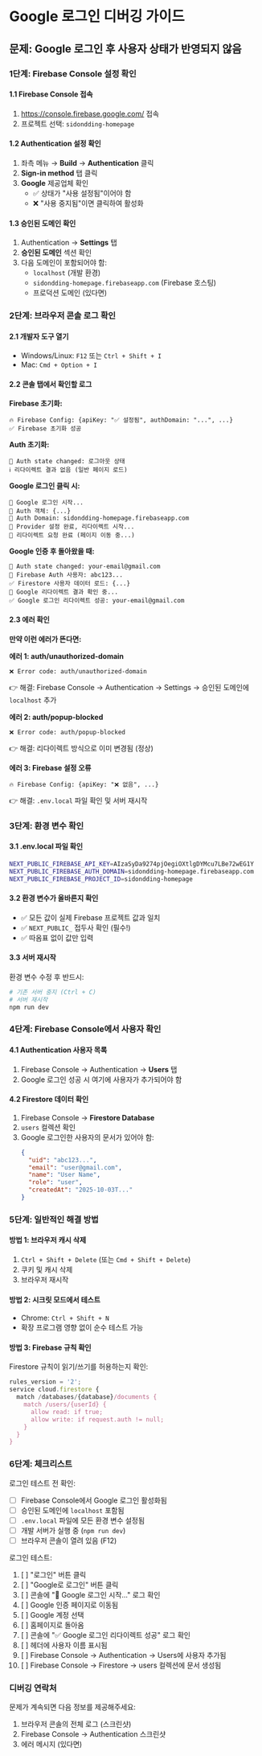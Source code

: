 # Google 로그인 디버깅 가이드

## 문제: Google 로그인 후 사용자 상태가 반영되지 않음

### 1단계: Firebase Console 설정 확인

#### 1.1 Firebase Console 접속
1. https://console.firebase.google.com/ 접속
2. 프로젝트 선택: `sidondding-homepage`

#### 1.2 Authentication 설정 확인
1. 좌측 메뉴 → **Build** → **Authentication** 클릭
2. **Sign-in method** 탭 클릭
3. **Google** 제공업체 확인
   - ✅ 상태가 "사용 설정됨"이어야 함
   - ❌ "사용 중지됨"이면 클릭하여 활성화

#### 1.3 승인된 도메인 확인
1. Authentication → **Settings** 탭
2. **승인된 도메인** 섹션 확인
3. 다음 도메인이 포함되어야 함:
   - `localhost` (개발 환경)
   - `sidondding-homepage.firebaseapp.com` (Firebase 호스팅)
   - 프로덕션 도메인 (있다면)

### 2단계: 브라우저 콘솔 로그 확인

#### 2.1 개발자 도구 열기
- Windows/Linux: `F12` 또는 `Ctrl + Shift + I`
- Mac: `Cmd + Option + I`

#### 2.2 콘솔 탭에서 확인할 로그

**Firebase 초기화:**
```
🔥 Firebase Config: {apiKey: "✅ 설정됨", authDomain: "...", ...}
✅ Firebase 초기화 성공
```

**Auth 초기화:**
```
🔔 Auth state changed: 로그아웃 상태
ℹ️ 리다이렉트 결과 없음 (일반 페이지 로드)
```

**Google 로그인 클릭 시:**
```
🔵 Google 로그인 시작...
🔵 Auth 객체: {...}
🔵 Auth Domain: sidondding-homepage.firebaseapp.com
🔵 Provider 설정 완료, 리다이렉트 시작...
🔵 리다이렉트 요청 완료 (페이지 이동 중...)
```

**Google 인증 후 돌아왔을 때:**
```
🔔 Auth state changed: your-email@gmail.com
👤 Firebase Auth 사용자: abc123...
✅ Firestore 사용자 데이터 로드: {...}
🔄 Google 리다이렉트 결과 확인 중...
✅ Google 로그인 리다이렉트 성공: your-email@gmail.com
```

#### 2.3 에러 확인

**만약 이런 에러가 뜬다면:**

**에러 1: auth/unauthorized-domain**
```
❌ Error code: auth/unauthorized-domain
```
👉 해결: Firebase Console → Authentication → Settings → 승인된 도메인에 `localhost` 추가

**에러 2: auth/popup-blocked**
```
❌ Error code: auth/popup-blocked
```
👉 해결: 리다이렉트 방식으로 이미 변경됨 (정상)

**에러 3: Firebase 설정 오류**
```
🔥 Firebase Config: {apiKey: "❌ 없음", ...}
```
👉 해결: `.env.local` 파일 확인 및 서버 재시작

### 3단계: 환경 변수 확인

#### 3.1 .env.local 파일 확인
```bash
NEXT_PUBLIC_FIREBASE_API_KEY=AIzaSyDa9274pjOegiOXtlgDYMcu7LBe72wEG1Y
NEXT_PUBLIC_FIREBASE_AUTH_DOMAIN=sidondding-homepage.firebaseapp.com
NEXT_PUBLIC_FIREBASE_PROJECT_ID=sidondding-homepage
```

#### 3.2 환경 변수가 올바른지 확인
- ✅ 모든 값이 실제 Firebase 프로젝트 값과 일치
- ✅ `NEXT_PUBLIC_` 접두사 확인 (필수!)
- ✅ 따옴표 없이 값만 입력

#### 3.3 서버 재시작
환경 변수 수정 후 반드시:
```bash
# 기존 서버 중지 (Ctrl + C)
# 서버 재시작
npm run dev
```

### 4단계: Firebase Console에서 사용자 확인

#### 4.1 Authentication 사용자 목록
1. Firebase Console → Authentication → **Users** 탭
2. Google 로그인 성공 시 여기에 사용자가 추가되어야 함

#### 4.2 Firestore 데이터 확인
1. Firebase Console → **Firestore Database**
2. `users` 컬렉션 확인
3. Google 로그인한 사용자의 문서가 있어야 함:
   ```json
   {
     "uid": "abc123...",
     "email": "user@gmail.com",
     "name": "User Name",
     "role": "user",
     "createdAt": "2025-10-03T..."
   }
   ```

### 5단계: 일반적인 해결 방법

#### 방법 1: 브라우저 캐시 삭제
1. `Ctrl + Shift + Delete` (또는 `Cmd + Shift + Delete`)
2. 쿠키 및 캐시 삭제
3. 브라우저 재시작

#### 방법 2: 시크릿 모드에서 테스트
- Chrome: `Ctrl + Shift + N`
- 확장 프로그램 영향 없이 순수 테스트 가능

#### 방법 3: Firebase 규칙 확인
Firestore 규칙이 읽기/쓰기를 허용하는지 확인:
```javascript
rules_version = '2';
service cloud.firestore {
  match /databases/{database}/documents {
    match /users/{userId} {
      allow read: if true;
      allow write: if request.auth != null;
    }
  }
}
```

### 6단계: 체크리스트

로그인 테스트 전 확인:
- [ ] Firebase Console에서 Google 로그인 활성화됨
- [ ] 승인된 도메인에 `localhost` 포함됨
- [ ] `.env.local` 파일에 모든 환경 변수 설정됨
- [ ] 개발 서버가 실행 중 (`npm run dev`)
- [ ] 브라우저 콘솔이 열려 있음 (F12)

로그인 테스트:
1. [ ] "로그인" 버튼 클릭
2. [ ] "Google로 로그인" 버튼 클릭
3. [ ] 콘솔에 "🔵 Google 로그인 시작..." 로그 확인
4. [ ] Google 인증 페이지로 이동됨
5. [ ] Google 계정 선택
6. [ ] 홈페이지로 돌아옴
7. [ ] 콘솔에 "✅ Google 로그인 리다이렉트 성공" 로그 확인
8. [ ] 헤더에 사용자 이름 표시됨
9. [ ] Firebase Console → Authentication → Users에 사용자 추가됨
10. [ ] Firebase Console → Firestore → users 컬렉션에 문서 생성됨

### 디버깅 연락처

문제가 계속되면 다음 정보를 제공해주세요:
1. 브라우저 콘솔의 전체 로그 (스크린샷)
2. Firebase Console → Authentication 스크린샷
3. 에러 메시지 (있다면)
